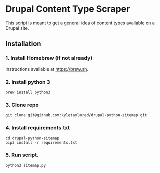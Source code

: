 # Drupal Content Type Scraper

This script is meant to get a general idea of content types available on a Drupal site.

## Installation
### 1. Install Homebrew (if not already)
Instructions available at https://brew.sh.

### 2. Install python 3
```brew install python3```

### 3. Clone repo
```git clone git@github.com:kyletaylored/drupal-python-sitemap.git```

### 4. Install requirements.txt
```
cd drupal-python-sitemap
pip3 install -r requirements.txt
```

### 5. Run script.
```
python3 sitemap.py
```
